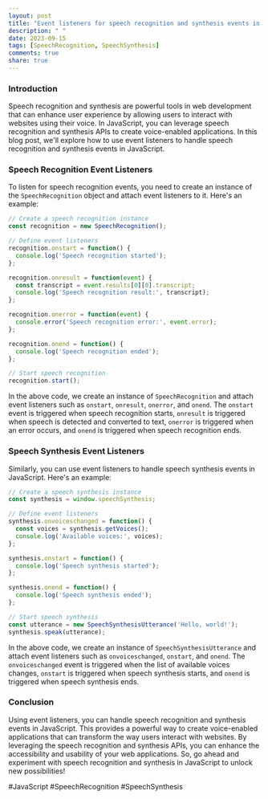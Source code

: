 ```yaml
---
layout: post
title: "Event listeners for speech recognition and synthesis events in JavaScript"
description: " "
date: 2023-09-15
tags: [SpeechRecognition, SpeechSynthesis]
comments: true
share: true
---
```


### Introduction
Speech recognition and synthesis are powerful tools in web development that can enhance user experience by allowing users to interact with websites using their voice. In JavaScript, you can leverage speech recognition and synthesis APIs to create voice-enabled applications. In this blog post, we'll explore how to use event listeners to handle speech recognition and synthesis events in JavaScript.

### Speech Recognition Event Listeners
To listen for speech recognition events, you need to create an instance of the `SpeechRecognition` object and attach event listeners to it. Here's an example:

```javascript
// Create a speech recognition instance
const recognition = new SpeechRecognition();

// Define event listeners
recognition.onstart = function() {
  console.log('Speech recognition started');
};

recognition.onresult = function(event) {
  const transcript = event.results[0][0].transcript;
  console.log('Speech recognition result:', transcript);
};

recognition.onerror = function(event) {
  console.error('Speech recognition error:', event.error);
};

recognition.onend = function() {
  console.log('Speech recognition ended');
};

// Start speech recognition
recognition.start();
```

In the above code, we create an instance of `SpeechRecognition` and attach event listeners such as `onstart`, `onresult`, `onerror`, and `onend`. The `onstart` event is triggered when speech recognition starts, `onresult` is triggered when speech is detected and converted to text, `onerror` is triggered when an error occurs, and `onend` is triggered when speech recognition ends. 

### Speech Synthesis Event Listeners
Similarly, you can use event listeners to handle speech synthesis events in JavaScript. Here's an example:

```javascript
// Create a speech synthesis instance
const synthesis = window.speechSynthesis;

// Define event listeners
synthesis.onvoiceschanged = function() {
  const voices = synthesis.getVoices();
  console.log('Available voices:', voices);
};

synthesis.onstart = function() {
  console.log('Speech synthesis started');
};

synthesis.onend = function() {
  console.log('Speech synthesis ended');
};

// Start speech synthesis
const utterance = new SpeechSynthesisUtterance('Hello, world!');
synthesis.speak(utterance);
```

In the above code, we create an instance of `SpeechSynthesisUtterance` and attach event listeners such as `onvoiceschanged`, `onstart`, and `onend`. The `onvoiceschanged` event is triggered when the list of available voices changes, `onstart` is triggered when speech synthesis starts, and `onend` is triggered when speech synthesis ends.

### Conclusion
Using event listeners, you can handle speech recognition and synthesis events in JavaScript. This provides a powerful way to create voice-enabled applications that can transform the way users interact with websites. By leveraging the speech recognition and synthesis APIs, you can enhance the accessibility and usability of your web applications. So, go ahead and experiment with speech recognition and synthesis in JavaScript to unlock new possibilities!

\#JavaScript \#SpeechRecognition \#SpeechSynthesis